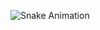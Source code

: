 ![Snake Animation](https://github.com/seuusuario/seuusuario/blob/output/github-contribution-grid-snake.svg)
